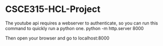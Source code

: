 # CSCE315-HCL-Project

The youtube api requires a webserver to authenticate, so you can run this command to quickly run a python one. 
python -m http.server 8000

Then open your browser and go to localhost:8000
